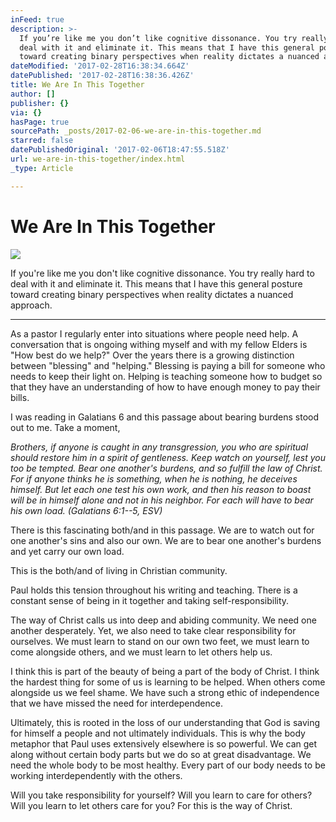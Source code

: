 ```yaml
---
inFeed: true
description: >-
  If you’re like me you don’t like cognitive dissonance. You try really hard to
  deal with it and eliminate it. This means that I have this general posture
  toward creating binary perspectives when reality dictates a nuanced approach.
dateModified: '2017-02-28T16:38:34.664Z'
datePublished: '2017-02-28T16:38:36.426Z'
title: We Are In This Together
author: []
publisher: {}
via: {}
hasPage: true
sourcePath: _posts/2017-02-06-we-are-in-this-together.md
starred: false
datePublishedOriginal: '2017-02-06T18:47:55.518Z'
url: we-are-in-this-together/index.html
_type: Article

---
```

# We Are In This Together
![](https://imgflo.herokuapp.com/graph/2b2431f8e7ba7b0/9935238ba0389d4f0f4fc137bfffe3fc/croprotate.jpg?cropheight=3882&cropwidth=5678&degrees=0&input=https%3A%2F%2Fthe-grid-user-content.s3-us-west-2.amazonaws.com%2F79ade488-31eb-4f48-a870-ec4f43961287.jpg&x=0&y=0)

If you're like me you don't like cognitive dissonance. You try really hard to deal with it and eliminate it. This means that I have this general posture toward creating binary perspectives when reality dictates a nuanced approach.

---

As a pastor I regularly enter into situations where people need help. A conversation that is ongoing withing myself and with my fellow Elders is "How best do we help?" Over the years there is a growing distinction between "blessing" and "helping." Blessing is paying a bill for someone who needs to keep their light on. Helping is teaching someone how to budget so that they have an understanding of how to have enough money to pay their bills.

I was reading in Galatians 6 and this passage about bearing burdens stood out to me. Take a moment,

_Brothers, if anyone is caught in any transgression, you who are spiritual should restore him in a spirit of gentleness. Keep watch on yourself, lest you too be tempted. Bear one another's burdens, and so fulfill the law of Christ. For if anyone thinks he is something, when he is nothing, he deceives himself. But let each one test his own work, and then his reason to boast will be in himself alone and not in his neighbor. For each will have to bear his own load. (Galatians 6:1--5, ESV)_

There is this fascinating both/and in this passage. We are to watch out for one another's sins and also our own. We are to bear one another's burdens and yet carry our own load.

This is the both/and of living in Christian community.

Paul holds this tension throughout his writing and teaching. There is a constant sense of being in it together and taking self-responsibility.

The way of Christ calls us into deep and abiding community. We need one another desperately. Yet, we also need to take clear responsibility for ourselves. We must learn to stand on our own two feet, we must learn to come alongside others, and we must learn to let others help us.

I think this is part of the beauty of being a part of the body of Christ. I think the hardest thing for some of us is learning to be helped. When others come alongside us we feel shame. We have such a strong ethic of independence that we have missed the need for interdependence.

Ultimately, this is rooted in the loss of our understanding that God is saving for himself a people and not ultimately individuals. This is why the body metaphor that Paul uses extensively elsewhere is so powerful. We can get along without certain body parts but we do so at great disadvantage. We need the whole body to be most healthy. Every part of our body needs to be working interdependently with the others.

Will you take responsibility for yourself? Will you learn to care for others? Will you learn to let others care for you? For this is the way of Christ.